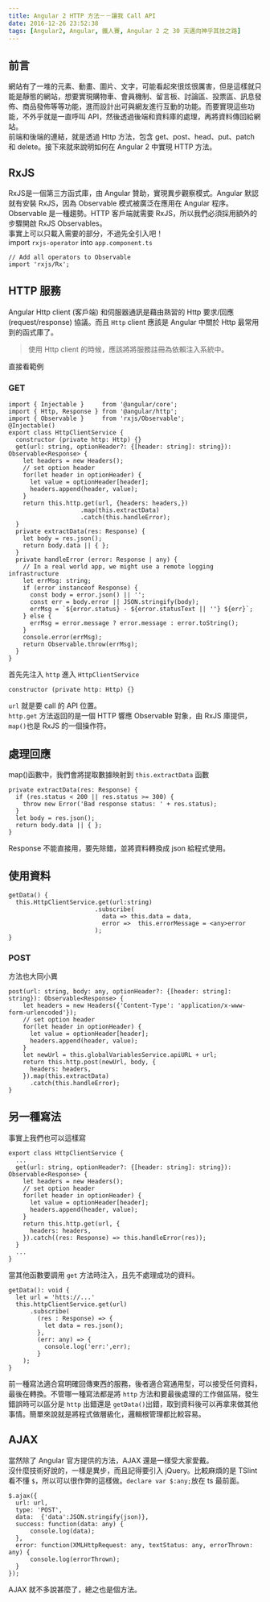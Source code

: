 ```yaml
---
title: Angular 2 HTTP 方法－－讓我 Call API
date: 2016-12-26 23:52:38
tags: [Angular2, Angular, 鐵人賽, Angular 2 之 30 天邁向神乎其技之路]
---
```

<h2>&#x524D;&#x8A00;</h2>
<p>&#x7DB2;&#x7AD9;&#x6709;&#x4E86;&#x4E00;&#x5806;&#x7684;&#x5143;&#x7D20;&#x3001;&#x52D5;&#x756B;&#x3001;&#x5716;&#x7247;&#x3001;&#x6587;&#x5B57;&#xFF0C;&#x53EF;&#x80FD;&#x770B;&#x8D77;&#x4F86;&#x5F88;&#x70AB;&#x5F88;&#x53B2;&#x5BB3;&#xFF0C;&#x4F46;&#x662F;&#x9019;&#x6A23;&#x5C31;&#x53EA;&#x80FD;&#x662F;&#x975C;&#x614B;&#x7684;&#x7DB2;&#x7AD9;&#xFF0C;&#x60F3;&#x8981;&#x5BE6;&#x73FE;&#x8CFC;&#x7269;&#x8ECA;&#x3001;&#x6703;&#x54E1;&#x6A5F;&#x5236;&#x3001;&#x7559;&#x8A00;&#x677F;&#x3001;&#x8A0E;&#x8AD6;&#x5340;&#x3001;&#x6295;&#x7968;&#x5340;&#x3001;&#x8A0A;&#x606F;&#x767C;&#x4F48;&#x3001;&#x5546;&#x54C1;&#x767C;&#x4F48;&#x7B49;&#x7B49;&#x529F;&#x80FD;&#xFF0C;&#x9032;&#x800C;&#x8A2D;&#x8A08;&#x51FA;&#x53EF;&#x8207;&#x7DB2;&#x53CB;&#x9032;&#x884C;&#x4E92;&#x52D5;&#x7684;&#x529F;&#x80FD;&#x3002;&#x800C;&#x8981;&#x5BE6;&#x73FE;&#x9019;&#x4E9B;&#x529F;&#x80FD;&#xFF0C;&#x4E0D;&#x5916;&#x4E4E;&#x5C31;&#x662F;&#x4E00;&#x76F4;&#x547C;&#x53EB; API&#xFF0C;&#x7136;&#x5F8C;&#x900F;&#x904E;&#x5F8C;&#x7AEF;&#x548C;&#x8CC7;&#x6599;&#x5EAB;&#x7684;&#x8655;&#x7406;&#xFF0C;&#x518D;&#x5C07;&#x8CC7;&#x6599;&#x50B3;&#x56DE;&#x7D66;&#x7DB2;&#x7AD9;&#x3002;<br>
&#x524D;&#x7AEF;&#x548C;&#x5F8C;&#x7AEF;&#x7684;&#x9023;&#x7D50;&#xFF0C;&#x5C31;&#x662F;&#x900F;&#x904E; Http &#x65B9;&#x6CD5;&#xFF0C;&#x5305;&#x542B; get&#x3001;post&#x3001;head&#x3001;put&#x3001;patch &#x548C; delete&#x3002;&#x63A5;&#x4E0B;&#x4F86;&#x5C31;&#x4F86;&#x8AAA;&#x660E;&#x5982;&#x4F55;&#x5728; Angular 2 &#x4E2D;&#x5BE6;&#x73FE; HTTP &#x65B9;&#x6CD5;&#x3002;</p>
<h2>RxJS</h2>
<p>RxJS&#x662F;&#x4E00;&#x500B;&#x7B2C;&#x4E09;&#x65B9;&#x51FD;&#x5F0F;&#x5EAB;&#xFF0C;&#x7531; Angular &#x8D0A;&#x52A9;&#xFF0C;&#x5BE6;&#x73FE;&#x7570;&#x6B65;&#x89C0;&#x5BDF;&#x6A21;&#x5F0F;&#x3002;Angular &#x9ED8;&#x8A8D;&#x5C31;&#x6709;&#x5B89;&#x88DD; RxJS&#xFF0C;&#x56E0;&#x70BA; Observable &#x6A21;&#x5F0F;&#x88AB;&#x5EE3;&#x6CDB;&#x5728;&#x61C9;&#x7528;&#x5728; Angular &#x7A0B;&#x5E8F;&#x3002;Observable &#x662F;&#x4E00;&#x7A2E;&#x8DA8;&#x52E2;&#x3002;HTTP &#x5BA2;&#x6236;&#x7AEF;&#x5C31;&#x9700;&#x8981; RxJS&#xFF0C;&#x6240;&#x4EE5;&#x6211;&#x5011;&#x5FC5;&#x9808;&#x63A1;&#x7528;&#x984D;&#x5916;&#x7684;&#x6B65;&#x9A5F;&#x958B;&#x555F; RxJS Observables&#x3002;<br>
&#x4E8B;&#x5BE6;&#x4E0A;&#x53EF;&#x4EE5;&#x53EA;&#x8F09;&#x5165;&#x9700;&#x8981;&#x7684;&#x90E8;&#x5206;&#xFF0C;&#x4E0D;&#x904E;&#x5148;&#x5168;&#x5F15;&#x5165;&#x5427;&#xFF01;<br>
import <code>rxjs-operator</code> into <code>app.component.ts</code></p>
<pre><code>// Add all operators to Observable
import &apos;rxjs/Rx&apos;;
</code></pre>
<h2>HTTP &#x670D;&#x52D9;</h2>
<p>Angular Http client (&#x5BA2;&#x6236;&#x7AEF;) &#x548C;&#x4F3A;&#x670D;&#x5668;&#x901A;&#x8A0A;&#x662F;&#x85C9;&#x7531;&#x719F;&#x7FD2;&#x7684; Http &#x8981;&#x6C42;/&#x56DE;&#x61C9; (request/response) &#x5354;&#x8B70;&#x3002;&#x800C;&#x4E14; <code>Http</code> client &#x61C9;&#x8A72;&#x662F; Angular &#x4E2D;&#x95DC;&#x65BC; Http &#x6700;&#x5E38;&#x7528;&#x5230;&#x7684;&#x51FD;&#x5F0F;&#x5EAB;&#x4E86;&#x3002;</p>
<blockquote>
<p>&#x4F7F;&#x7528; Http client &#x7684;&#x6642;&#x5019;&#xFF0C;&#x61C9;&#x8A72;&#x5C07;&#x5C07;&#x670D;&#x52D9;&#x8A3B;&#x518A;&#x70BA;&#x4F9D;&#x8CF4;&#x6CE8;&#x5165;&#x7CFB;&#x7D71;&#x4E2D;&#x3002;</p>
</blockquote>
<p>&#x76F4;&#x63A5;&#x770B;&#x7BC4;&#x4F8B;</p>
<h3>GET</h3>
<pre><code>import { Injectable }     from &apos;@angular/core&apos;;
import { Http, Response } from &apos;@angular/http&apos;;
import { Observable }     from &apos;rxjs/Observable&apos;;
@Injectable()
export class HttpClientService {
  constructor (private http: Http) {}
  get(url: string, optionHeader?: {[header: string]: string}): Observable&lt;Response&gt; {
    let headers = new Headers();
    // set option header
    for(let header in optionHeader) {
      let value = optionHeader[header];
      headers.append(header, value);
    }
    return this.http.get(url, {headers: headers,})
                    .map(this.extractData)
                    .catch(this.handleError);
  }
  private extractData(res: Response) {
    let body = res.json();
    return body.data || { };
  }
  private handleError (error: Response | any) {
    // In a real world app, we might use a remote logging infrastructure
    let errMsg: string;
    if (error instanceof Response) {
      const body = error.json() || &apos;&apos;;
      const err = body.error || JSON.stringify(body);
      errMsg = `${error.status} - ${error.statusText || &apos;&apos;} ${err}`;
    } else {
      errMsg = error.message ? error.message : error.toString();
    }
    console.error(errMsg);
    return Observable.throw(errMsg);
  }
}
</code></pre>
<p>&#x9996;&#x5148;&#x5148;&#x6CE8;&#x5165; <code>http</code> &#x9032;&#x5165; <code>HttpClientService</code></p>
<pre><code>constructor (private http: Http) {}
</code></pre>
<p><code>url</code> &#x5C31;&#x662F;&#x8981; call &#x7684; API &#x4F4D;&#x7F6E;&#x3002;<br>
<code>http.get</code> &#x65B9;&#x6CD5;&#x8FD4;&#x56DE;&#x7684;&#x662F;&#x4E00;&#x500B; HTTP &#x97FF;&#x61C9; Observable &#x5C0D;&#x8C61;&#xFF0C;&#x7531; RxJS &#x5EAB;&#x63D0;&#x4F9B;&#xFF0C;<code>map()</code>&#x4E5F;&#x662F; RxJS &#x7684;&#x4E00;&#x500B;&#x64CD;&#x4F5C;&#x7B26;&#x3002;</p>
<h2>&#x8655;&#x7406;&#x56DE;&#x61C9;</h2>
<p>map()&#x51FD;&#x6578;&#x4E2D;&#xFF0C;&#x6211;&#x5011;&#x6703;&#x5C07;&#x63D0;&#x53D6;&#x6578;&#x64DA;&#x6620;&#x5C04;&#x5230; <code>this.extractData</code> &#x51FD;&#x6578;</p>
<pre><code>private extractData(res: Response) {
  if (res.status &lt; 200 || res.status &gt;= 300) {
    throw new Error(&apos;Bad response status: &apos; + res.status);
  }
  let body = res.json(); 
  return body.data || { };
}
</code></pre>
<p>Response &#x4E0D;&#x80FD;&#x76F4;&#x63A5;&#x7528;&#xFF0C;&#x8981;&#x5148;&#x9664;&#x932F;&#xFF0C;&#x4E26;&#x5C07;&#x8CC7;&#x6599;&#x8F49;&#x63DB;&#x6210; json &#x7D66;&#x7A0B;&#x5F0F;&#x4F7F;&#x7528;&#x3002;</p>
<h2>&#x4F7F;&#x7528;&#x8CC7;&#x6599;</h2>
<pre><code>getData() {
  this.HttpClientService.get(url:string)
                        .subscribe(
                          data =&gt; this.data = data,
                          error =&gt;  this.errorMessage = &lt;any&gt;error
                        );
}
</code></pre>
<h3>POST</h3>
<p>&#x65B9;&#x6CD5;&#x4E5F;&#x5927;&#x540C;&#x5C0F;&#x7570;</p>
<pre><code>post(url: string, body: any, optionHeader?: {[header: string]: string}): Observable&lt;Response&gt; {
    let headers = new Headers({&apos;Content-Type&apos;: &apos;application/x-www-form-urlencoded&apos;});
    // set option header
    for(let header in optionHeader) {
      let value = optionHeader[header];
      headers.append(header, value);
    }
    let newUrl = this.globalVariablesService.apiURL + url;
    return this.http.post(newUrl, body, {
      headers: headers,
    }).map(this.extractData)
      .catch(this.handleError);
}
</code></pre>
<h2>&#x53E6;&#x4E00;&#x7A2E;&#x5BEB;&#x6CD5;</h2>
<p>&#x4E8B;&#x5BE6;&#x4E0A;&#x6211;&#x5011;&#x4E5F;&#x53EF;&#x4EE5;&#x9019;&#x6A23;&#x5BEB;</p>
<pre><code>export class HttpClientService {
  ...
  get(url: string, optionHeader?: {[header: string]: string}): Observable&lt;Response&gt; {
    let headers = new Headers();
    // set option header
    for(let header in optionHeader) {
      let value = optionHeader[header];
      headers.append(header, value);
    }
    return this.http.get(url, {
      headers: headers,
    }).catch((res: Response) =&gt; this.handleError(res));
  }
  ...
}
</code></pre>
<p>&#x7576;&#x5176;&#x4ED6;&#x51FD;&#x6578;&#x8981;&#x8ABF;&#x7528; <code>get</code> &#x65B9;&#x6CD5;&#x6642;&#x6CE8;&#x5165;&#xFF0C;&#x4E14;&#x5148;&#x4E0D;&#x8655;&#x7406;&#x6210;&#x529F;&#x7684;&#x8CC7;&#x6599;&#x3002;</p>
<pre><code>getData(): void {
  let url = &apos;htts://...&apos;
  this.httpClientService.get(url)
      .subscribe(
        (res : Response) =&gt; {
          let data = res.json();
        },
        (err: any) =&gt; {
          console.log(&apos;err:&apos;,err);
        }
    );
}
</code></pre>
<p>&#x524D;&#x4E00;&#x7A2E;&#x5BEB;&#x6CD5;&#x9069;&#x5408;&#x5BEB;&#x660E;&#x78BA;&#x56DE;&#x50B3;&#x6771;&#x897F;&#x7684;&#x670D;&#x52D9;&#xFF0C;&#x5F8C;&#x8005;&#x9069;&#x5408;&#x5BEB;&#x901A;&#x7528;&#x578B;&#xFF0C;&#x53EF;&#x4EE5;&#x63A5;&#x53D7;&#x4EFB;&#x4F55;&#x8CC7;&#x6599;&#xFF0C;&#x6700;&#x5F8C;&#x5728;&#x8F49;&#x63DB;&#x3002;&#x4E0D;&#x7BA1;&#x54EA;&#x4E00;&#x7A2E;&#x5BEB;&#x6CD5;&#x90FD;&#x662F;&#x5C07; <code>http</code> &#x65B9;&#x6CD5;&#x548C;&#x8981;&#x6700;&#x5F8C;&#x8655;&#x7406;&#x7684;&#x5DE5;&#x4F5C;&#x505A;&#x5340;&#x9694;&#xFF0C;&#x767C;&#x751F;&#x932F;&#x8AA4;&#x6642;&#x53EF;&#x4EE5;&#x5340;&#x5206;&#x662F; <code>http</code> &#x51FA;&#x932F;&#x9084;&#x662F; <code>getData()</code>&#x51FA;&#x932F;&#xFF0C;&#x53D6;&#x5230;&#x8CC7;&#x6599;&#x5F8C;&#x53EF;&#x4EE5;&#x518D;&#x62FF;&#x4F86;&#x505A;&#x5176;&#x4ED6;&#x4E8B;&#x60C5;&#x3002;&#x7C21;&#x55AE;&#x4F86;&#x8AAA;&#x5C31;&#x662F;&#x5C07;&#x7A0B;&#x5F0F;&#x505A;&#x5C64;&#x7D1A;&#x5316;&#xFF0C;&#x908F;&#x8F2F;&#x6839;&#x7BA1;&#x7406;&#x90FD;&#x6BD4;&#x8F03;&#x5BB9;&#x6613;&#x3002;</p>
<h2>AJAX</h2>
<p>&#x7576;&#x7136;&#x9664;&#x4E86; Angular &#x5B98;&#x65B9;&#x63D0;&#x4F9B;&#x7684;&#x65B9;&#x6CD5;&#xFF0C;AJAX &#x9084;&#x662F;&#x4E00;&#x6A23;&#x53D7;&#x5927;&#x5BB6;&#x611B;&#x6234;&#x3002;<br>
&#x6C92;&#x4EC0;&#x9EBC;&#x6280;&#x8853;&#x597D;&#x8AAA;&#x7684;&#xFF0C;&#x4E00;&#x6A23;&#x662F;&#x7570;&#x6B65;&#xFF0C;&#x800C;&#x4E14;&#x8A18;&#x5F97;&#x8981;&#x5F15;&#x5165; jQuery&#x3002;&#x6BD4;&#x8F03;&#x9EBB;&#x7169;&#x7684;&#x662F; TSlint &#x770B;&#x4E0D;&#x61C2; <code>$</code>&#xFF0C;&#x6240;&#x4EE5;&#x53EF;&#x4EE5;&#x5F88;&#x4F5C;&#x5F0A;&#x7684;&#x9019;&#x6A23;&#x505A;&#x3002;<code>declare var $:any;</code>&#x653E;&#x5728; ts &#x6700;&#x524D;&#x9762;&#x3002;</p>
<pre><code>$.ajax({
  url: url,
  type: &apos;POST&apos;,
  data:  {&apos;data&apos;:JSON.stringify(json)},
  success: function(data: any) {
      console.log(data);
  },
  error: function(XMLHttpRequest: any, textStatus: any, errorThrown: any) {
      console.log(errorThrown);
  }
});
</code></pre>
<p>AJAX &#x5C31;&#x4E0D;&#x591A;&#x8AAA;&#x751A;&#x9EBC;&#x4E86;&#xFF0C;&#x7E3D;&#x4E4B;&#x4E5F;&#x662F;&#x500B;&#x65B9;&#x6CD5;&#x3002;</p>
 <br>
                                                    </div>
                    </div>
                
